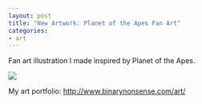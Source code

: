 ```yaml
---
layout: post
title: "New Artwork: Planet of the Apes Fan Art"
categories:
- art
---
```


<p>
Fan art illustration I made inspired by Planet of the Apes.
</p>


<p>
<img src="http://www.binarynonsense.com/imgs/art/full/alvaro-garcia-planet-apes-01-reducedforweb.jpg" class="tall-img" />
</p>


<p>My art portfolio: <a href="http://www.binarynonsense.com/art/">http://www.binarynonsense.com/art/</a></p>
